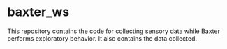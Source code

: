 # baxter_ws
This repository contains the code for collecting sensory data while Baxter performs exploratory behavior. It also contains the data collected.
